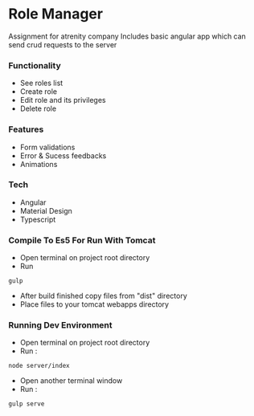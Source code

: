 # Role Manager
Assignment for atrenity company
Includes basic angular app which can send crud requests to the server

### Functionality
  - See roles list
  - Create role  
  - Edit role and its privileges
  - Delete role

### Features
  - Form validations
  - Error & Sucess feedbacks
  - Animations

### Tech
  - Angular
  - Material Design
  - Typescript


### Compile To Es5 For Run With Tomcat
  - Open terminal on project root directory
  - Run 
```
gulp
``` 
  - After build finished copy files from "dist" directory
  - Place files to your tomcat webapps directory

### Running Dev Environment
  - Open terminal on project root directory
  - Run :
```
node server/index
``` 
  - Open another terminal window
  - Run :
  ```
gulp serve
``` 